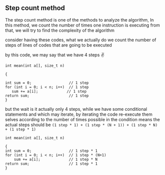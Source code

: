 ## Step count method
The step count method is one of the methods to analyze the algorithm, In this method, we count the number of times one instruction is executing
 from that, we will try to find the complexity of the algorithm 
 
 consider having these codes, what we actually do we count the number of steps of lines of codes that are going to be executed
 
 by this code, we may say that we have 4 steps ✌️
 ```
 int mean(int a[], size_t n)

{

int sum = 0;                 // 1 step
for (int i = 0; i < n; i++)  // 1 step
    sum += a[i];             // 1 step
return sum;                  // 1 step
}
```

but the wait is it actually only 4 steps, while we have some conditional statements and which may iterate, 
by iterating the code re-execute them selves according to the number of times possible in the condition 
means the actual steps should be  `(1 step * 1) + (1 step * (N + 1)) + (1 step * N) + (1 step * 1)`  

```
int mean(int a[], size_t n)

{
int sum = 0;                 // 1 step * 1
for (int i = 0; i < n; i++)  // 1 step * (N+1)
    sum += a[i];             // 1 step * N
return sum;                  // 1 step * 1
}
```
